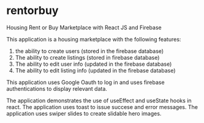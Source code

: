 # rentorbuy
Housing Rent or Buy Marketplace with React JS and Firebase

This application is a housing marketplace with the following features: 
1. the ability to create users (stored in the firebase database)
2. The ability to create listings (stored in firebase database)
3. The ability to edit user info (updated in the firebase database)
4. The ability to edit listing info (updated in the firebase database)

This application uses Google Oauth to log in and uses firebase authentications to display relevant data. 

The application demonstrates the use of useEffect and useState hooks in react. 
The application uses toast to issue succese and error messages. 
The application uses swiper slides to create slidable hero images.
